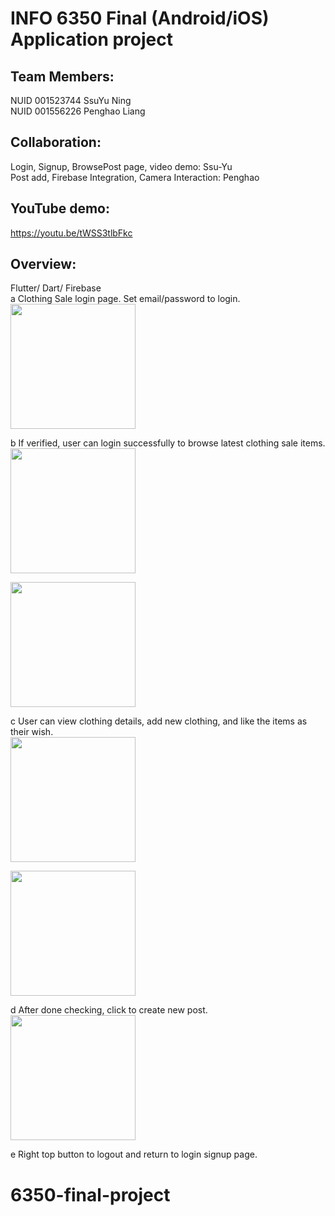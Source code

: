 # INFO 6350 Final (Android/iOS) Application project
## Team Members:
NUID 001523744 SsuYu Ning <br />
NUID 001556226 Penghao Liang <br />
## Collaboration:
Login, Signup, BrowsePost page, video demo: Ssu-Yu <br />
Post add, Firebase Integration, Camera Interaction: Penghao <br />

## YouTube demo:
https://youtu.be/tWSS3tlbFkc <br />

## Overview:
Flutter/ Dart/ Firebase <br />
a  Clothing Sale login page. Set email/password to login.<br />
<img src="https://user-images.githubusercontent.com/56193342/116321598-efaaca00-a7ec-11eb-9c19-4c8b15dd01cf.png" width="200">

b If verified, user can login successfully to browse latest clothing sale items.<br />
<img src="https://user-images.githubusercontent.com/56193342/116321645-04875d80-a7ed-11eb-8c7d-fb8a03d671b8.png" width="200">

<img src="https://user-images.githubusercontent.com/56193342/116321787-57611500-a7ed-11eb-83ff-0d886a8b47bc.png" width="200">

c User can view clothing details, add new clothing, and like the items as their wish.<br />
<img src="https://user-images.githubusercontent.com/56193342/116321702-1f59d200-a7ed-11eb-8490-8552a32ae877.png" width="200">

<img src="https://user-images.githubusercontent.com/56193342/116321711-241e8600-a7ed-11eb-805a-22e3b1430538.png" width="200">

d After done checking, click to create new post.<br />
<img src="https://user-images.githubusercontent.com/56193342/116321768-49ab8f80-a7ed-11eb-89bb-06dd87e74bcb.png" width="200">

e Right top button to logout and return to login signup page.

# 6350-final-project
